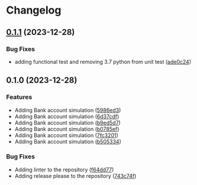 # Changelog

## [0.1.1](https://github.com/fixer-coder/banking-system/compare/v0.1.0...v0.1.1) (2023-12-28)


### Bug Fixes

* adding functional test and removing 3.7 python from unit test ([ade0c24](https://github.com/fixer-coder/banking-system/commit/ade0c241833291521762447cf2a78967d1adc76b))

## 0.1.0 (2023-12-28)


### Features

* Adding Bank account simulation ([5986ed3](https://github.com/fixer-coder/banking-system/commit/5986ed3af4ab3eea26226824f9bb64506eb0c702))
* Adding Bank account simulation ([6d37cdf](https://github.com/fixer-coder/banking-system/commit/6d37cdfdc49f48e8c967b2423695513ce3b65861))
* Adding Bank account simulation ([b9ed5d7](https://github.com/fixer-coder/banking-system/commit/b9ed5d7072d82f706aeb077803e1677de0abb3ab))
* Adding Bank account simulation ([b0785ef](https://github.com/fixer-coder/banking-system/commit/b0785ef95e1cb860cda2bbabca4477f91c55120b))
* Adding Bank account simulation ([7fc3201](https://github.com/fixer-coder/banking-system/commit/7fc320135bc33a3ea26e5e4b2d3f56a405e88c4c))
* Adding Bank account simulation ([b505334](https://github.com/fixer-coder/banking-system/commit/b505334404322099edc8b5497852f50bf1563148))


### Bug Fixes

* Adding linter to the repository ([f64dd77](https://github.com/fixer-coder/banking-system/commit/f64dd7744cd7fcb5eb43e6aef5006eb42188b8e0))
* Adding release please to the repository ([743c74f](https://github.com/fixer-coder/banking-system/commit/743c74f0eeffb696103e190e1ab7563602e0585e))
